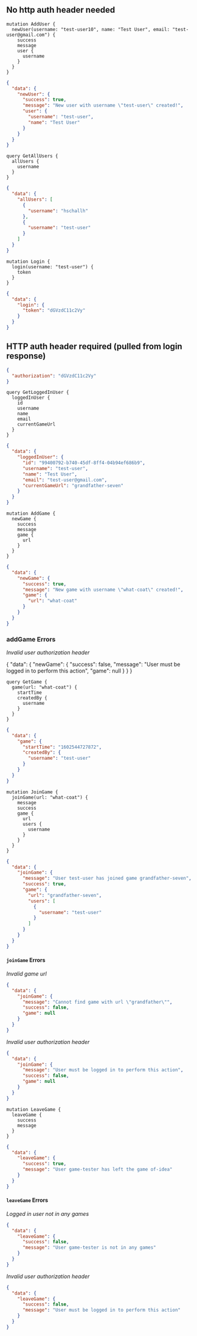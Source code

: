 ## No http auth header needed

```
mutation AddUser {
  newUser(username: "test-user10", name: "Test User", email: "test-user@gmail.com") {
    success
    message
    user {
      username
    }
  }
}
```

```json
{
  "data": {
    "newUser": {
      "success": true,
      "message": "New user with username \"test-user\" created!",
      "user": {
        "username": "test-user",
        "name": "Test User"
      }
    }
  }
}
```

```
query GetAllUsers {
  allUsers {
    username
  }
}
```

```json
{
  "data": {
    "allUsers": [
      {
        "username": "hschallh"
      },
      {
        "username": "test-user"
      }
    ]
  }
}
```

```
mutation Login {
  login(username: "test-user") {
    token
  }
}
```

```json
{
  "data": {
    "login": {
      "token": "dGVzdC11c2Vy"
    }
  }
}
```

## HTTP auth header required (pulled from login response)

```json
{
  "authorization": "dGVzdC11c2Vy"
}
```

```
query GetLoggedInUser {
  loggedInUser {
    id
    username
    name
    email
    currentGameUrl
  }
}
```

```json
{
  "data": {
    "loggedInUser": {
      "id": "99400792-b740-45df-8ff4-04b94ef686b9",
      "username": "test-user",
      "name": "Test User",
      "email": "test-user@gmail.com",
      "currentGameUrl": "grandfather-seven"
    }
  }
}
```

```
mutation AddGame {
  newGame {
    success
    message
    game {
      url
    }
  }
}
```

```json
{
  "data": {
    "newGame": {
      "success": true,
      "message": "New game with username \"what-coat\" created!",
      "game": {
        "url": "what-coat"
      }
    }
  }
}
```

### addGame Errors

_Invalid user authorization header_

{
  "data": {
    "newGame": {
      "success": false,
      "message": "User must be logged in to perform this action",
      "game": null
    }
  }
}

```
query GetGame {
  game(url: "what-coat") {
    startTime
    createdBy {
      username
    }
  }
}
```

```json
{
  "data": {
    "game": {
      "startTime": "1602544727872",
      "createdBy": {
        "username": "test-user"
      }
    }
  }
}
```

```
mutation JoinGame {
  joinGame(url: "what-coat") {
    message
    success
    game {
      url
      users {
        username
      }
    }
  }
}
```

```json
{
  "data": {
    "joinGame": {
      "message": "User test-user has joined game grandfather-seven",
      "success": true,
      "game": {
        "url": "grandfather-seven",
        "users": [
          {
            "username": "test-user"
          }
        ]
      }
    }
  }
}
```

#### `joinGame` Errors

_Invalid game url_

```json
{
  "data": {
    "joinGame": {
      "message": "Cannot find game with url \"grandfather\"",
      "success": false,
      "game": null
    }
  }
}
```

_Invalid user authorization header_

```json
{
  "data": {
    "joinGame": {
      "message": "User must be logged in to perform this action",
      "success": false,
      "game": null
    }
  }
}
```

```
mutation LeaveGame {
  leaveGame {
    success
    message
  }
}
```

```json
{
  "data": {
    "leaveGame": {
      "success": true,
      "message": "User game-tester has left the game of-idea"
    }
  }
}
```


#### `leaveGame` Errors

_Logged in user not in any games_

```json
{
  "data": {
    "leaveGame": {
      "success": false,
      "message": "User game-tester is not in any games"
    }
  }
}
```

_Invalid user authorization header_

```json
{
  "data": {
    "leaveGame": {
      "success": false,
      "message": "User must be logged in to perform this action"
    }
  }
}
```